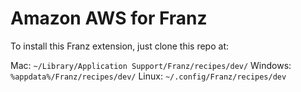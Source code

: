# Amazon AWS for Franz

To install this Franz extension, just clone this repo at:

Mac: `~/Library/Application Support/Franz/recipes/dev/`
Windows: `%appdata%/Franz/recipes/dev/`
Linux: `~/.config/Franz/recipes/dev`
